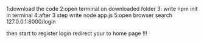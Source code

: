 1:download the code 
2:open terminal on downloaded folder 
3: write npm init in terminal
4:after 3 step write node app.js
5:open browser search 127.0.0.1:8000/login

then start to register login redirect your to home page !!!

